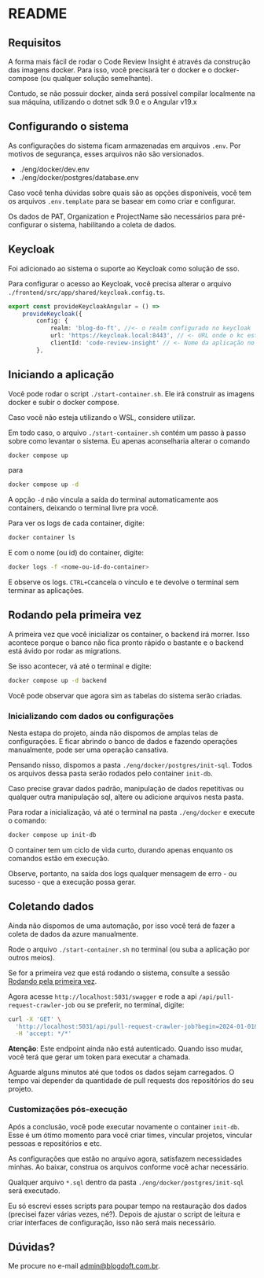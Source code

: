 # README

## Requisitos

A forma mais fácil de rodar o Code Review Insight é através da construção das imagens docker. Para isso, você precisará ter o docker e o docker-compose (ou qualquer solução semelhante).

Contudo, se não possuir docker, ainda será possível compilar localmente na sua máquina, utilizando o dotnet sdk 9.0 e o Angular v19.x

## Configurando o sistema

As configurações do sistema ficam armazenadas em arquivos `.env`. Por motivos de segurança, esses arquivos não são versionados.

- ./eng/docker/dev.env
- ./eng/docker/postgres/database.env

Caso você tenha dúvidas sobre quais são as opções disponíveis, você tem os arquivos `.env.template` para se basear em como criar e configurar.

Os dados de PAT, Organization e ProjectName são necessários para pré-configurar o sistema, habilitando a coleta de dados.

## Keycloak

Foi adicionado ao sistema o suporte ao Keycloak como solução de sso.

Para configurar o acesso ao Keycloak, você precisa alterar o arquivo `./frontend/src/app/shared/keycloak.config.ts`.

```typescript
export const provideKeycloakAngular = () =>
    provideKeycloak({
        config: {
            realm: 'blog-do-ft', //<- o realm configurado no keycloak
            url: 'https://keycloak.local:8443', // <- URL onde o kc está disponível
            clientId: 'code-review-insight' // <- Nome da aplicação no kc
        },
```

## Iniciando a aplicação

Você pode rodar o script `./start-container.sh`. Ele irá construir as imagens docker e subir o docker compose.

Caso você não esteja utilizando o WSL, considere utilizar.

Em todo caso, o arquivo `./start-container.sh` contém um passo à passo sobre como levantar o sistema. Eu apenas aconselharia alterar o comando

```bash
docker compose up
```

para

```bash
docker compose up -d
```

A opção `-d` não vincula a saída do terminal automaticamente aos containers, deixando o terminal livre pra você.

Para ver os logs de cada container, digite:

```bash
docker container ls
```

E com o nome (ou id) do container, digite:

```bash
docker logs -f <nome-ou-id-do-container>
```

E observe os logs. `CTRL+C`cancela o vínculo e te devolve o terminal sem terminar as aplicações.

## Rodando pela primeira vez

A primeira vez que você inicializar os container, o backend irá morrer. Isso acontece porque o banco não fica pronto rápido o bastante e o backend está ávido por rodar as migrations.

Se isso acontecer, vá até o terminal e digite:

```bash
docker compose up -d backend
```

Você pode observar que agora sim as tabelas do sistema serão criadas.

### Inicializando com dados ou configurações

Nesta estapa do projeto, ainda não dispomos de amplas telas de configurações. E ficar abrindo o banco de dados e fazendo operações manualmente, pode ser uma operação cansativa.

Pensando nisso, dispomos a pasta `./eng/docker/postgres/init-sql`. Todos os arquivos dessa pasta serão rodados pelo container `init-db`.

Caso precise gravar dados padrão, manipulação de dados repetitivas ou qualquer outra manipulação sql, altere ou adicione arquivos nesta pasta.

Para rodar a inicialização, vá até o terminal na pasta `./eng/docker` e execute o comando:

```bash
docker compose up init-db
```

O container tem um ciclo de vida curto, durando apenas enquanto os comandos estão em execução.

Observe, portanto, na saída dos logs qualquer mensagem de erro - ou sucesso - que a execução possa gerar.

## Coletando dados

Ainda não dispomos de uma automação, por isso você terá de fazer a coleta de dados da azure manualmente.

Rode o arquivo `./start-container.sh` no terminal (ou suba a aplicação por outros meios).

Se for a primeira vez que está rodando o sistema, consulte a sessão [Rodando pela primeira vez](#rodando-pela-primeira-vez).

Agora acesse `http://localhost:5031/swagger` e rode a api `/api/pull-request-crawler-job` ou se preferir, no terminal, digite:

```bash
curl -X 'GET' \
  'http://localhost:5031/api/pull-request-crawler-job?begin=2024-01-01&end=2025-02-28&api-version=1.0' \
  -H 'accept: */*'
```

**Atenção**: Este endpoint ainda não está autenticado. Quando isso mudar, você terá que gerar um token para executar a chamada.

Aguarde alguns minutos até que todos os dados sejam carregados. O tempo vai depender da quantidade de pull requests dos repositórios do seu projeto.

### Customizações pós-execução

Após a conclusão, você pode executar novamente o container `init-db`. Esse é um ótimo momento para você criar times, vincular projetos, vincular pessoas e repositórios e etc.

As configurações que estão no arquivo agora, satisfazem necessidades minhas. Ao baixar, construa os arquivos conforme você achar necessário.

Qualquer arquivo `*.sql` dentro da pasta `./eng/docker/postgres/init-sql` será executado.

Eu só escrevi esses scripts para poupar tempo na restauração dos dados (precisei fazer várias vezes, né?). Depois de ajustar o script de leitura e criar interfaces de configuração, isso não será mais necessário.

## Dúvidas?

Me procure no e-mail admin@blogdoft.com.br.
